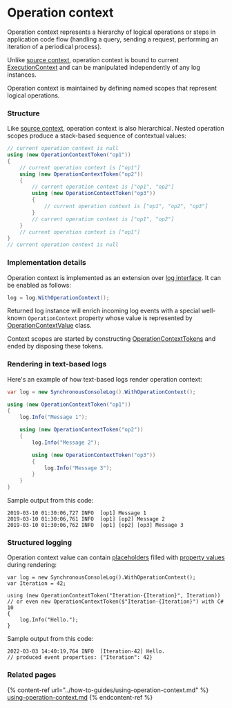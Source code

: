 # Operation context

Operation context represents a hierarchy of logical operations or steps in application code flow (handling a query, sending a request, performing an iteration of a periodical process).

Unlike [source context](source-context.md), operation context is bound to current [ExecutionContext](https://docs.microsoft.com/en-us/dotnet/api/system.threading.executioncontext) and can be manipulated independently of any log instances.

Operation context is maintained by defining named scopes that represent logical operations.



### Structure

Like [source context](source-context.md), operation context is also hierarchical. Nested operation scopes produce a stack-based sequence of contextual values:

```csharp
// current operation context is null
using (new OperationContextToken("op1"))
{
    // current operation context is ["op1"]
    using (new OperationContextToken("op2"))
    {
        // current operation context is ["op1", "op2"]
        using (new OperationContextToken("op3"))
        {
            // current operation context is ["op1", "op2", "op3"]
        }
        // current operation context is ["op1", "op2"]
    }
    // current operation context is ["op1"]
}
// current operation context is null
```



### Implementation details

Operation context is implemented as an extension over [log interface](log-interface.md). It can be enabled as follows:

```csharp
log = log.WithOperationContext();
```

Returned log instance will enrich incoming log events with a special well-known `OperationContext` property whose value is represented by [OperationContextValue](https://github.com/vostok/logging.abstractions/blob/master/Vostok.Logging.Abstractions/Values/OperationContextValue.cs) class.

Context scopes are started by constructing [OperationContextTokens](https://github.com/vostok/logging.context/blob/master/Vostok.Logging.Context/OperationContextToken.cs) and ended by disposing these tokens.



### Rendering in text-based logs

Here's an example of how text-based logs render operation context:

```csharp
var log = new SynchronousConsoleLog().WithOperationContext();

using (new OperationContextToken("op1"))
{
    log.Info("Message 1");

    using (new OperationContextToken("op2"))
    {
        log.Info("Message 2");

        using (new OperationContextToken("op3"))
        {
            log.Info("Message 3");
        }
    }
}
```

Sample output from this code:

```
2019-03-10 01:30:06,727 INFO  [op1] Message 1
2019-03-10 01:30:06,761 INFO  [op1] [op2] Message 2
2019-03-10 01:30:06,762 INFO  [op1] [op2] [op3] Message 3
```

### Structured logging

Operation context value can contain [placeholders](syntax/message-templates.md) filled with [property values](syntax/passing-properties.md) during rendering:

```clike
var log = new SynchronousConsoleLog().WithOperationContext();
var Iteration = 42;

using (new OperationContextToken("Iteration-{Iteration}", Iteration))
// or even new OperationContextToken($"Iteration-{Iteration}") with C# 10
{
    log.Info("Hello.");
}
```

Sample output from this code:

```
2022-03-03 14:40:19,764 INFO  [Iteration-42] Hello.
// produced event properties: {"Iteration": 42}
```



### Related pages

{% content-ref url="../how-to-guides/using-operation-context.md" %}
[using-operation-context.md](../how-to-guides/using-operation-context.md)
{% endcontent-ref %}
